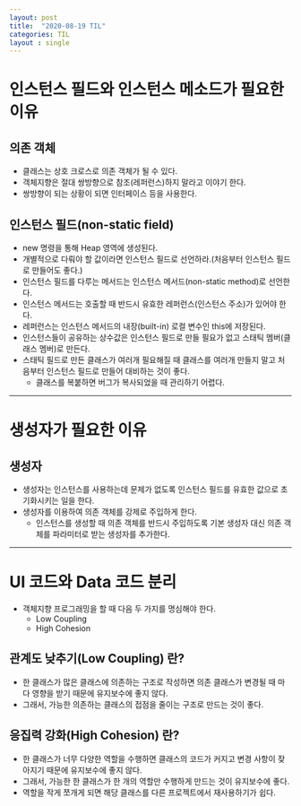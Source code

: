 ```yaml
---
layout: post
title:  "2020-08-19 TIL"
categories: TIL
layout : single
---
```


# 인스턴스 필드와 인스턴스 메소드가 필요한 이유

## 의존 객체
- 클래스는 상호 크로스로 의존 객체가 될 수 있다.
- 객체지향은 절대 쌍방향으로 참조(레퍼런스)하지 말라고 이야기 한다.
- 쌍방향이 되는 상황이 되면 인터페이스 등을 사용한다.

## 인스턴스 필드(non-static field)
- new 명령을 통해 Heap 영역에 생성된다.
- 개별적으로 다뤄야 할 값이라면 인스턴스 필드로 선언하라.(처음부터 인스턴스 필드로 만들어도 좋다.)
- 인스턴스 필드를 다루는 메서드는 인스턴스 메서드(non-static method)로 선언한다.
- 인스턴스 메서드는 호출할 때 반드시 유효한 레퍼런스(인스턴스 주소)가 있어야 한다.
- 레퍼런스는 인스턴스 메서드의 내장(built-in) 로컬 변수인 this에 저장된다.
- 인스턴스들이 공유하는 상수값은 인스턴스 필드로 만들 필요가 없고 스태틱 멤버(클래스 멤버)로 만든다.
- 스태틱 필드로 만든 클래스가 여러개 필요해질 때 클래스를 여러개 만들지 말고 처음부터 인스턴스 필드로 만들어 대비하는 것이 좋다.
    - 클래스를 복붙하면 버그가 복사되었을 때 관리하기 어렵다.

----------
    
# 생성자가 필요한 이유

## 생성자
- 생성자는 인스턴스를 사용하는데 문제가 없도록 인스턴스 필드를 유효한 값으로 초기화시키는 일을 한다.
- 생성자를 이용하여 의존 객체를 강제로 주입하게 한다.
    - 인스턴스를 생성할 때 의존 객체를 반드시 주입하도록 기본 생성자 대신 의존 객체를 파라미터로 받는 생성자를 추가한다.

----------

# UI 코드와 Data 코드 분리

- 객체지향 프로그래밍을 할 때 다음 두 가지를 명심해야 한다.
    - Low Coupling
    - High Cohesion

## **관계도 낮추기(Low Coupling)** 란?
- 한 클래스가 많은 클래스에 의존하는 구조로 작성하면 의존 클래스가 변경될 때 마다 영향을 받기 때문에 유지보수에 좋지 않다.
- 그래서, 가능한 의존하는 클래스의 접점을 줄이는 구조로 만드는 것이 좋다.

## **응집력 강화(High Cohesion)** 란? 
- 한 클래스가 너무 다양한 역할을 수행하면 클래스의 코드가 커지고 변경 사항이 잦아지기 때문에 유지보수에 좋지 않다.
- 그래서, 가능한 한 클래스가 한 개의 역할만 수행하게 만드는 것이 유지보수에 좋다.
- 역할을 작게 쪼개게 되면 해당 클래스를 다른 프로젝트에서 재사용하기가 쉽다.


